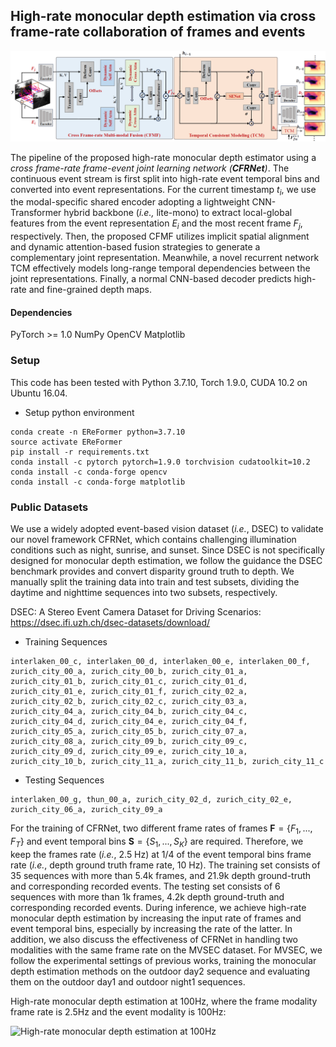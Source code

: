## High-rate monocular depth estimation via cross frame-rate collaboration of frames and events

![avatar](Pictures/framework.jpg)

The pipeline of the proposed high-rate monocular depth estimator using a *cross frame-rate frame-event joint learning network (**CFRNet**)*. The continuous event stream is first split into high-rate event temporal bins and converted into event representations. For the current timestamp $t_i$, we use the modal-specific shared encoder adopting a lightweight CNN-Transformer hybrid backbone (*i.e.,* lite-mono) to extract local-global features from the event representation $E_i$ and the most recent frame $F_j$, respectively. Then, the proposed CFMF utilizes implicit spatial alignment and dynamic attention-based fusion strategies to generate a complementary joint representation. Meanwhile, a novel  recurrent network TCM effectively models long-range temporal dependencies between the joint representations. Finally, a normal CNN-based decoder predicts high-rate and fine-grained depth maps.

#### Dependencies

PyTorch >= 1.0
NumPy
OpenCV
Matplotlib

### Setup
This code has been tested with Python 3.7.10, Torch 1.9.0, CUDA 10.2 on Ubuntu 16.04.

- Setup python environment
```
conda create -n EReFormer python=3.7.10
source activate EReFormer 
pip install -r requirements.txt
conda install -c pytorch pytorch=1.9.0 torchvision cudatoolkit=10.2
conda install -c conda-forge opencv
conda install -c conda-forge matplotlib
```

### Public Datasets

We use a widely adopted event-based vision dataset (*i.e.*, DSEC) to validate our novel framework CFRNet, which contains challenging illumination conditions such as night, sunrise, and sunset. Since DSEC is not specifically designed for monocular depth estimation, we follow the guidance the DSEC benchmark provides and convert disparity ground truth to depth. We manually split the training data into train and test subsets, dividing the daytime and nighttime sequences into two subsets, respectively. 

DSEC: A Stereo Event Camera Dataset for Driving Scenarios: https://dsec.ifi.uzh.ch/dsec-datasets/download/

- Training Sequences
```
interlaken_00_c, interlaken_00_d, interlaken_00_e, interlaken_00_f, zurich_city_00_a, zurich_city_00_b, zurich_city_01_a, zurich_city_01_b, zurich_city_01_c, zurich_city_01_d, zurich_city_01_e, zurich_city_01_f, zurich_city_02_a, zurich_city_02_b, zurich_city_02_c, zurich_city_03_a, zurich_city_04_a, zurich_city_04_b, zurich_city_04_c, zurich_city_04_d, zurich_city_04_e, zurich_city_04_f, zurich_city_05_a, zurich_city_05_b, zurich_city_07_a, zurich_city_08_a, zurich_city_09_b, zurich_city_09_c, zurich_city_09_d, zurich_city_09_e, zurich_city_10_a, zurich_city_10_b, zurich_city_11_a, zurich_city_11_b, zurich_city_11_c
```

- Testing Sequences
```
interlaken_00_g, thun_00_a, zurich_city_02_d, zurich_city_02_e, zurich_city_06_a, zurich_city_09_a
```

For the training of CFRNet, two different frame rates of frames $\boldsymbol{F} = \left\lbrace F_{1}, ..., F_{T}\right\rbrace$ and event temporal bins $\boldsymbol{S} = \left\lbrace S_{1}, ..., S_{K}\right\rbrace$ are required. Therefore, we keep the frames rate (*i.e.*, 2.5 Hz) at $1/4$ of the event temporal bins frame rate (*i.e.*, depth ground truth frame rate, 10 Hz). The training set consists of 35 sequences with more than 5.4k frames, and 21.9k depth ground-truth and corresponding recorded events. The testing set consists of 6 sequences with more than 1k frames, 4.2k depth ground-truth and corresponding recorded events. During inference, we achieve high-rate monocular depth estimation by increasing the input rate of frames and event temporal bins, especially by increasing the rate of the latter. In addition, we also discuss the effectiveness of CFRNet in handling two modalities with the same frame rate on the MVSEC dataset. For MVSEC, we follow the experimental settings of previous works, training the monocular depth estimation methods on the outdoor day2 sequence and evaluating them on the outdoor day1 and outdoor night1 sequences.

High-rate monocular depth estimation at 100Hz, where the frame modality frame rate is 2.5Hz and the event modality is 100Hz:

![High-rate monocular depth estimation at 100Hz](https://github.com/liuxu0303/CFRNet/blob/main/High_rate_depth_100Hz.gif)

